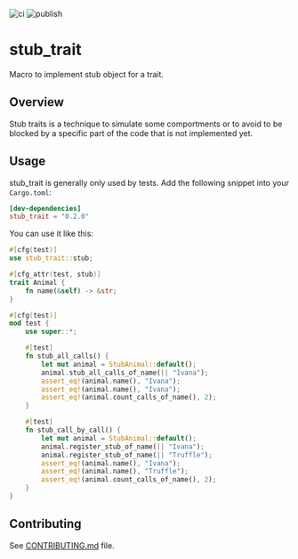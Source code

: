 ![ci](https://github.com/leroyguillaume/stub_trait/actions/workflows/ci.yml/badge.svg)
![publish](https://github.com/leroyguillaume/stub_trait/actions/workflows/publish.yml/badge.svg)

# stub_trait

Macro to implement stub object for a trait.

## Overview

Stub traits is a technique to simulate some comportments or to avoid to be blocked by a specific part of the code that is not implemented yet.

## Usage

stub_trait is generally only used by tests. Add the following snippet into your `Cargo.toml`:
```toml
[dev-dependencies]
stub_trait = "0.2.0"
```

You can use it like this:
```rust
#[cfg(test)]
use stub_trait::stub;

#[cfg_attr(test, stub)]
trait Animal {
    fn name(&self) -> &str;
}

#[cfg(test)]
mod test {
    use super::*;

    #[test]
    fn stub_all_calls() {
        let mut animal = StubAnimal::default();
        animal.stub_all_calls_of_name(|| "Ivana");
        assert_eq!(animal.name(), "Ivana");
        assert_eq!(animal.name(), "Ivana");
        assert_eq!(animal.count_calls_of_name(), 2);
    }

    #[test]
    fn stub_call_by_call() {
        let mut animal = StubAnimal::default();
        animal.register_stub_of_name(|| "Ivana");
        animal.register_stub_of_name(|| "Truffle");
        assert_eq!(animal.name(), "Ivana");
        assert_eq!(animal.name(), "Truffle");
        assert_eq!(animal.count_calls_of_name(), 2);
    }
}
```

## Contributing

See [CONTRIBUTING.md](CONTRIBUTING.md) file.
